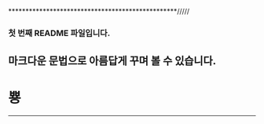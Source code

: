 ﻿*************************************************/////
### 첫 번째 README 파일입니다.
## 마크다운 문법으로 아름답게 꾸며 볼 수 있습니다.
# 뿅
--------------------------------------------------
